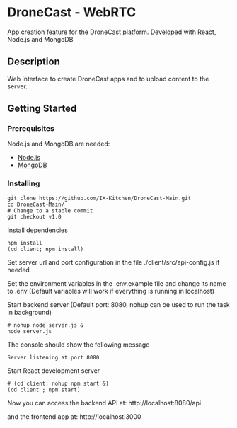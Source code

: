 # DroneCast - WebRTC

App creation feature for the DroneCast platform.
Developed with React, Node.js and MongoDB

## Description

Web interface to create DroneCast apps and to upload content to the server.

## Getting Started

### Prerequisites

Node.js and MongoDB are needed:

* [Node.js](https://nodejs.org)
* [MongoDB](https://www.mongodb.com/download-center?jmp=nav#community)

### Installing

```
git clone https://github.com/IX-Kitchen/DroneCast-Main.git
cd DroneCast-Main/
# Change to a stable commit
git checkout v1.0
```
Install dependencies
```
npm install
(cd client; npm install)
```
Set server url and port configuration in the file ./client/src/api-config.js if needed

Set the environment variables in the .env.example file and change its name to .env
(Default variables will work if everything is running in localhost)

Start backend server (Default port: 8080, nohup can be used to run the task in background)
```
# nohup node server.js &
node server.js
```
The console should show the following message

```
Server listening at port 8080
```
Start React development server
```
# (cd client: nohup npm start &)
(cd client ; npm start)
```

Now you can access the backend API at:
http://localhost:8080/api

and the frontend app at:
http://localhost:3000